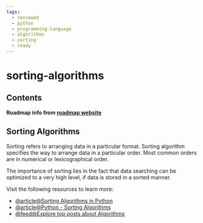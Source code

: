 ```yaml
---
tags:
  - reviewed
  - python
  - programming-language
  - algorithms
  - sorting
  - ready
---
```


# sorting-algorithms

## Contents

__Roadmap info from [roadmap website](https://roadmap.sh/python/data-structures-and-algorithms/sorting-algorithms)__

## Sorting Algorithms

Sorting refers to arranging data in a particular format. Sorting algorithm specifies the way to arrange data in a particular order. Most common orders are in numerical or lexicographical order.

The importance of sorting lies in the fact that data searching can be optimized to a very high level, if data is stored in a sorted manner.

Visit the following resources to learn more:

- [@article@Sorting Algorithms in Python](https://realpython.com/sorting-algorithms-python/)
- [@article@Python - Sorting Algorithms](https://www.tutorialspoint.com/python_data_structure/python_sorting_algorithms.htm)
- [@feed@Explore top posts about Algorithms](https://app.daily.dev/tags/algorithms?ref=roadmapsh)
